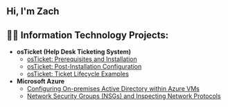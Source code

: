 ## Hi, I'm Zach

<h2>👨‍💻 Information Technology Projects:</h2>

- <b>osTicket (Help Desk Ticketing System)</b>
  - [osTicket: Prerequisites and Installation](https://github.com/ZacharyB-it/osTicket---Prerequisites-and-Installation)
  - [osTicket: Post-Installation Configuration](https://github.com/ZacharyB-it/osTicket-Post-Installation-Configuration)
  - [osTicket: Ticket Lifecycle Examples](https://github.com/ZacharyB-it/osTicket-Ticket-Lifecycle-Examples)
- <b>Microsoft Azure</b>
  - [Configuring On-premises Active Directory within Azure VMs](https://github.com/joshmadakorcc/configure-ad)
  - [Network Security Groups (NSGs) and Inspecting Network Protocols](https://github.com/joshmadakorcc/azure-network-protocols)
